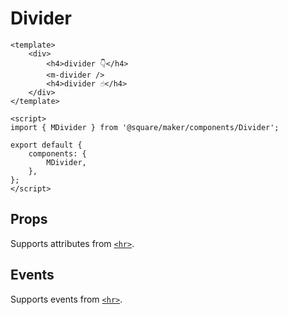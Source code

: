# Divider

```vue
<template>
	<div>
		<h4>divider 👇</h4>
		<m-divider />
		<h4>divider ☝️</h4>
	</div>
</template>

<script>
import { MDivider } from '@square/maker/components/Divider';

export default {
	components: {
		MDivider,
	},
};
</script>
```

<!-- api-tables:start -->
## Props

Supports attributes from [`<hr>`](https://developer.mozilla.org/en-US/docs/Web/HTML/Element/hr).


## Events

Supports events from [`<hr>`](https://developer.mozilla.org/en-US/docs/Web/HTML/Element/hr).
<!-- api-tables:end -->
